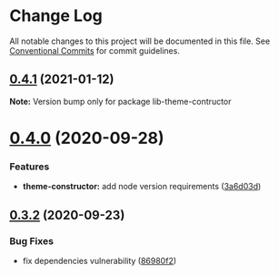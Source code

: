 # Change Log

All notable changes to this project will be documented in this file.
See [Conventional Commits](https://conventionalcommits.org) for commit guidelines.

## [0.4.1](https://github.com/PeculiarVentures/peculiar-react-components/compare/lib-theme-contructor@0.4.0...lib-theme-contructor@0.4.1) (2021-01-12)

**Note:** Version bump only for package lib-theme-contructor





# [0.4.0](https://github.com/PeculiarVentures/peculiar-react-components/compare/lib-theme-contructor@0.3.2...lib-theme-contructor@0.4.0) (2020-09-28)


### Features

* **theme-constructor:** add node version requirements ([3a6d03d](https://github.com/PeculiarVentures/peculiar-react-components/commit/3a6d03d97b69555c10498ba0c333e327b0e01fd3))





## [0.3.2](https://github.com/PeculiarVentures/peculiar-react-components/compare/lib-theme-contructor@0.3.1...lib-theme-contructor@0.3.2) (2020-09-23)


### Bug Fixes

* fix dependencies vulnerability ([86980f2](https://github.com/PeculiarVentures/peculiar-react-components/commit/86980f21278c21bfd4352c7add9a0774c7c7ca9e))
